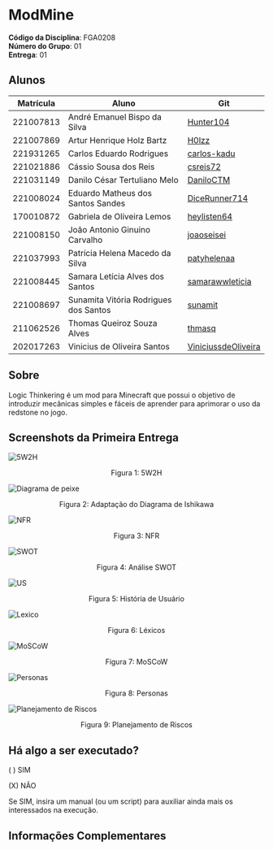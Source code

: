 [//]: # (# 2024.2_G1_ModMine_Entrega_01)

[//]: # ()
[//]: # (Esse repositório é para ser utilizado pelos grupos como um template inicial.)

[//]: # (As seções do Template NÃO DEVEM SER OMITIDAS, sendo TODAS RELEVANTES.)

[//]: # (Demais diretrizes constam no Moodle.)

[//]: # ()
[//]: # (**!! Atenção: Renomeie o seu repositório para &#40;Ano.Semestre&#41;_&#40;Grupo&#41;_&#40;NomeDoProjeto&#41;_&#40;Entrega_01&#41;*. !!**)

[//]: # ()
[//]: # (**!! _Não coloque os nomes dos alunos no título do repositório_. !!**)

[//]: # ()
[//]: # (**!! _Exemplo de título correto: 2024.2_G1_Jogo_Entrega_01_. !!**)

[//]: # ()
[//]: # (&#40;Apague esses comentários&#41;)

# ModMine

**Código da Disciplina**: FGA0208<br>
**Número do Grupo**: 01<br>
**Entrega**: 01<br>

## Alunos

| Matrícula | Aluno                                 | Git                                                           |
| --------- | ------------------------------------- | ------------------------------------------------------------- |
| 221007813 | André Emanuel Bispo da Silva          | [Hunter104](https://github.com/Hunter104)                     |
| 221007869 | Artur Henrique Holz Bartz             | [H0lzz](https://github.com/H0lzz)                             |
| 221931265 | Carlos Eduardo Rodrigues              | [carlos-kadu](https://github.com/carlos-kadu)                 |
| 221021886 | Cássio Sousa dos Reis                 | [csreis72](https://github.com/csreis72)                       |
| 221031149 | Danilo César Tertuliano Melo          | [DaniloCTM](https://github.com/DaniloCTM)                     |
| 221008024 | Eduardo Matheus dos Santos Sandes     | [DiceRunner714](https://github.com/DiceRunner714)             |
| 170010872 | Gabriela de Oliveira Lemos            | [heylisten64](https://github.com/heylisten64)                 |
| 221008150 | João Antonio Ginuino Carvalho         | [joaoseisei](https://github.com/joaoseisei)                   |
| 221037993 | Patrícia Helena Macedo da Silva       | [patyhelenaa](https://github.com/patyhelenaa)                 |
| 221008445 | Samara Letícia Alves dos Santos       | [samarawwleticia](https://github.com/samarawwleticia)         |
| 221008697 | Sunamita Vitória Rodrigues dos Santos | [sunamit](https://github.com/sunamit)                         |
| 211062526 | Thomas Queiroz Souza Alves            | [thmasq](https://github.com/thmasq)                           |
| 202017263 | Vinicius de Oliveira Santos           | [ViniciussdeOliveira](https://github.com/ViniciussdeOliveira) |


## Sobre

Logic Thinkering é um mod para Minecraft que possui o objetivo de introduzir mecânicas simples e fáceis de aprender para aprimorar o uso da redstone no jogo.

[//]: # (Contextualize, usando referências, links, e outros materiais como fontes.)

## Screenshots da Primeira Entrega

![5W2H](assets/5W2H/5w2hLogicRevisado.png)
<p style="text-align: center">Figura 1: 5W2H</p>

![Diagrama de peixe](assets/diagrama-causa-e-efeito.png)
<p style="text-align: center">Figura 2: Adaptação do Diagrama de Ishikawa</p>

![NFR](assets/nfr/NFRGERAL.png)
<p style="text-align: center">Figura 3: NFR</p>

![SWOT](assets/swot.png)
<p style="text-align: center">Figura 4: Análise SWOT</p>

![US](assets/historias-de-usuarios.png)
<p style="text-align: center">Figura 5: História de Usuário</p>

![Lexico](assets/lexico.png)
<p style="text-align: center">Figura 6: Léxicos</p>

![MoSCoW](assets/lexico.png)
<p style="text-align: center">Figura 7: MoSCoW</p>

![Personas](assets/personas.png)
<p style="text-align: center">Figura 8: Personas</p>

![Planejamento de Riscos](assets/riscos.png)
<p style="text-align: center">Figura 9: Planejamento de Riscos</p>

## Há algo a ser executado?

( ) SIM

(X) NÃO

Se SIM, insira um manual (ou um script) para auxiliar ainda mais os interessados na execução.

## Informações Complementares
